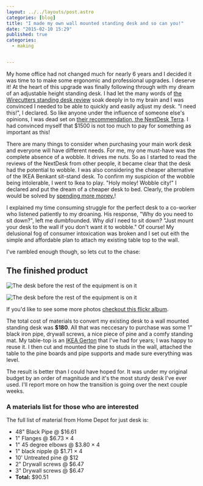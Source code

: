 ```yaml
---
layout: ../../layouts/post.astro
categories: [blog]
title: "I made my own wall mounted standing desk and so can you!"
date: "2015-02-10 15:29"
published: true
categories:
  - making


---
```


My home office had not changed much for nearly 6 years and I decided it was time to to make some ergonomic and professional upgrades. I deserve it! At the heart of this upgrade was finally following through with my dream of an adjustable height standing desk. I had let the many words of [the Wirecutters standing desk review](http://thewirecutter.com/reviews/the-best-standing-desks/) soak deeply in to my brain and I was convinced I needed to be able to quickly and easily adjust my desk. "I need this!", I declared. So like anyone under the influence of someone else's opinions, I was dead set on [their recommendation, the NextDesk Terra](http://www.nextdesks.com/). I had convinced myself that $1500 is not too much to pay for something as important as this!

There are many things to consider when purchasing your main work desk and everyone will have different needs. For me, my one must-have was the complete absence of a wobble. It drives me nuts. So as I started to read the reviews of the NextDesk from other people, it became clear that the desk had the potential to wobble. I was also considering the cheaper alternative of the IKEA Benkant sit-stand desk. To confirm my suspicion of the wobble being intolerable, I went to Ikea to play. "Holy moley! Wobble city!" I declared and put the dream of a cheaper desk to bed. Clearly, the problem would be solved by [spending more money.](http://bukk.it/takemymoney.gif)!

I explained my time consuming struggle for the perfect desk to a co-worker who listened patiently to my droaning. His response, "Why do you need to sit down?", left me dumbfounded. Why *did* I need to sit down? "Just mount your desk to the wall if you don't want it to wobble." Of course! My delusional fog of consumer intoxication was broken and I set out eith the simple and affordable plan to attach my existing table top to the wall.

I've rambled enough though, so lets cut to the chase:

## The finished product

![The desk before the rest of the equipment is on it](/images/standing-desk-1.jpg)

![The desk before the rest of the equipment is on it](/images/standing-desk.jpg)

If you'd like to see some more photos [checkout this flickr album](https://www.flickr.com/photos/mattmcmanus/sets/72157650891127372/).

The total cost of materials to convert my existing desk to a wall mounted standing desk was **$180**. All that was neccesary to purchase was some 1" black iron pipe, drywall screws, a nice piece of pine and a comfy standing mat. My table-top is an [IKEA Gerton](http://www.ikea.com/us/en/catalog/products/50106773/) that I've had for years; I was happy to reuse it. I then cut and mounted the pine to studs in the wall, attached the table to the pine boards and pipe supports and made sure everything was level.

The result is better than I could have hoped for. It was under my original budget by an order of magnitude and it's the most sturdy desk I've ever used. I'll report more on how the transition is going over the next couple weeks.

### A materials list for those who are interested

 The full list of material from Home Depot for just desk is:

* 48" Black Pipe @ $16.61
* 1" Flanges @ $6.73 × 4
* 1" 45 degree elbows @ $3.80 ×  4
* 1" black nipple @ $1.71 ×  4
* 10' Untreated pine @ $12
* 2" Drywall screws @ $6.47
* 3" Drywall screws @ $6.47
* **Total:** $90.51
